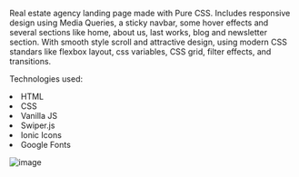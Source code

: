 Real estate agency landing page made with Pure CSS. Includes responsive design using Media Queries, a sticky navbar, some hover effects and several sections like home, about us, last works, blog and newsletter section. With smooth style scroll and attractive design, using modern CSS standars like flexbox layout, css variables, CSS grid, filter effects, and transitions.

Technologies used:
<li>HTML</li>
<li>CSS</li>
<li>Vanilla JS</li>
<li>Swiper.js</li>
<li>Ionic Icons</li>
<li>Google Fonts</li>

![image](https://github.com/saulgutierrez/real-estate/assets/62368834/b43609e2-95e1-469b-827b-d548709b473a)
